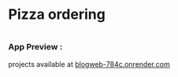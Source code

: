 # Pizza ordering 

#

### App Preview :
projects  available at [blogweb-784c.onrender.com](blogweb-784c.onrender.com)
